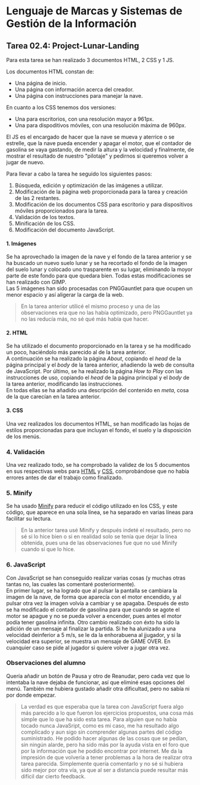 # Lenguaje de Marcas y Sistemas de Gestión de la Información
## Tarea 02.4: Project-Lunar-Landing

Para esta tarea se han realizado 3 documentos HTML, 2 CSS y 1 JS. 

Los documentos HTML constan de:
* Una página de inicio.
* Una página con información acerca del creador.
* Una página con instrucciones para manejar la nave.

En cuanto a los CSS tenemos dos versiones:
* Una para escritorios, con una resolución mayor a 961px.
* Una para dispoditivos móviles, con una resolución máxima de 960px.

El JS es el encargado de hacer que la nave se mueva y aterrice o se estrelle, que la nave pueda encender y apagar el motor, que el contador de gasolina se vaya gastando, de medir la altura y la velocidad y finalmente, de mostrar el resultado de nuestro "pilotaje" y pedirnos si queremos volver a jugar de nuevo. 

Para llevar a cabo la tarea he seguido los siguientes pasos:  
1. Búsqueda, edición y optimización de las imágenes a utilizar.  
2. Modificación de la página web proporcionada para la tarea y creación de las 2 restantes.  
3. Modificación de los documentos CSS para escritorio y para dispositivos móviles proporcionados para la tarea.  
4. Validación de los textos.  
5. Minificación de los CSS.  
6. Modificación del documento JavaScript.  

#### 1. Imágenes
Se ha aprovechado la imagen de la nave y el fondo de la tarea anterior y se ha buscado un nuevo suelo lunar y se ha recortado el fondo de la imagen del suelo lunar y colocado uno trasparente en su lugar, eliminando la moyor parte de este fondo para que quedara bien. Todas estas modificaciones se han realizado con GIMP.  
Las 5 imágenes han sido procesadas con PNGGauntlet para que ocupen un menor espacio y así aligerar la carga de la web.  
>En la tarea anterior utilicé el mismo proceso y una de las observaciones era que no las había optimizado, pero PNGGauntlet ya no las reducía más, no sé qué más había que hacer.

#### 2. HTML
Se ha utilizado el documento proporcionado en la tarea y se ha modificado un poco, haciéndolo más parecido al de la tarea anterior.  
A continuación se ha realizado la página _About_, copiando el _head_ de la página principal y el _body_ de la tarea anterior, añadiendo la web de consulta de JavaScript.
Por último, se ha realizado la página _How to Play_ con las instrucciones de uso, copiando el _head_ de la página principal y el _body_ de la tarea anterior, modificando las instrucciones.  
En todas ellas se ha añadido una descripción del contenido en _meta_, cosa de la que carecían en la tarea anterior.

#### 3. CSS
Una vez realizados los documentos HTML, se han modificado las hojas de estilos proporcionadas para que incluyan el fondo, el suelo y la disposición de los menús.

### 4. Validación

Una vez realizado todo, se ha comprobado la validez de los 5 documentos en sus respectivas webs para [HTML](https://validator.w3.org/) y [CSS](https://jigsaw.w3.org/css-validator/), comprobándose que no había errores antes de dar el trabajo como finalizado. 

### 5. Minify

Se ha usado [Minify](https://cssminifier.com/) para reducir el código utilizado en los CSS, y este código, que aparece en una sola línea, se ha separado en varias líneas para facilitar su lectura.  
>En la anterior tarea usé Minify y después indeté el resultado, pero no sé si lo hice bien o si en realidad solo se tenía que dejar la línea obtenida, pues una de las observaciones fue que no usé Minify cuando sí que lo hice.

### 6. JavaScript

Con JavaScript se han conseguido realizar varias cosas (y muchas otras tantas no, las cuales las comentaré posteriormente).  
En primer lugar, se ha logrado que al pulsar la pantalla se cambiara la imagen de la nave, de forma que aparecía con el motor encendido, y al pulsar otra vez la imagen volvía a cambiar y se apagaba.
Después de esto se ha modificado el contador de gasolina para que cuando se agote el motor se apague y no se pueda volver a encender, pues antes el motor podía tener gasolina infinita.
Otro cambio realizado con éxto ha sido la adición de un mensaje al finalizar la partida. Si he ha alunizado a una velocidad deinferior a 5 m/s, se le da la enhorabuena al jjugador, y si la velocidad era superior, se muestra un mensaje de GAME OVER. En cuanquier caso se pide al jugador si quiere volver a jugar otra vez.

### Observaciones del alumno

Quería añadir un botón de Pausa y otro de Reanudar, pero cada vez que lo intentaba la nave dejaba de funcionar, así que eliminé esas opciones del menú. También me hubiera gustado añadir otra dificultad, pero no sabía ni por donde empezar.  


>La verdad es que esperaba que la tarea con JavaScript fuera algo más parecido a lo que fueron los ejercicios propuestos, una cosa más simple que lo que ha sido esta tarea. Para alguien que no había tocado nunca JavaSript, como es mi caso, me ha resultado algo complicado y aun sigo sin comprender algunas partes del código suministrado. He podido hacer algunas de las cosas que se pedían, sin ningún alarde, pero ha sido más por la ayuda vista en el foro que por la información que he podido encontrar por internet. Me da la impresión de que volvería a tener problemas a la hora de realizar otra tarea parecida. Simplemente quería comentarlo y no sé si hubiera sido mejor por otra vía, ya que al ser a distancia puede resultar más difícil dar cierto feedback.


